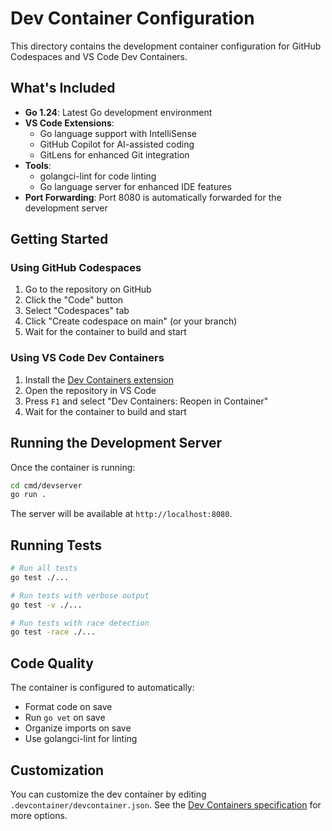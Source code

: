 # Dev Container Configuration

This directory contains the development container configuration for GitHub Codespaces and VS Code Dev Containers.

## What's Included

- **Go 1.24**: Latest Go development environment
- **VS Code Extensions**:
  - Go language support with IntelliSense
  - GitHub Copilot for AI-assisted coding
  - GitLens for enhanced Git integration
- **Tools**:
  - golangci-lint for code linting
  - Go language server for enhanced IDE features
- **Port Forwarding**: Port 8080 is automatically forwarded for the development server

## Getting Started

### Using GitHub Codespaces

1. Go to the repository on GitHub
2. Click the "Code" button
3. Select "Codespaces" tab
4. Click "Create codespace on main" (or your branch)
5. Wait for the container to build and start

### Using VS Code Dev Containers

1. Install the [Dev Containers extension](https://marketplace.visualstudio.com/items?itemName=ms-vscode-remote.remote-containers)
2. Open the repository in VS Code
3. Press `F1` and select "Dev Containers: Reopen in Container"
4. Wait for the container to build and start

## Running the Development Server

Once the container is running:

```bash
cd cmd/devserver
go run .
```

The server will be available at `http://localhost:8080`.

## Running Tests

```bash
# Run all tests
go test ./...

# Run tests with verbose output
go test -v ./...

# Run tests with race detection
go test -race ./...
```

## Code Quality

The container is configured to automatically:
- Format code on save
- Run `go vet` on save
- Organize imports on save
- Use golangci-lint for linting

## Customization

You can customize the dev container by editing `.devcontainer/devcontainer.json`. See the [Dev Containers specification](https://containers.dev/) for more options.
